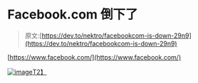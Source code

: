 # Facebook.com 倒下了

> 原文:[https://dev.to/nektro/facebookcom-is-down-29n9](https://dev.to/nektro/facebookcom-is-down-29n9)

[https://www.facebook.com/](https://www.facebook.com/)

[![image](../Images/f7ad49f41fd1b44ae2808670efe8c9af.png)T2】](https://res.cloudinary.com/practicaldev/image/fetch/s--98b_EXmu--/c_limit%2Cf_auto%2Cfl_progressive%2Cq_auto%2Cw_880/https://user-images.githubusercontent.com/5464072/48366301-684c5900-e67b-11e8-8903-c2c6d9c96e91.png)